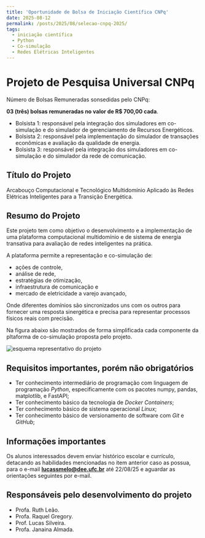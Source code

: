 ```yaml
---
title: 'Oportunidade de Bolsa de Iniciação Científica CNPq'
date: 2025-08-12
permalink: /posts/2025/08/selecao-cnpq-2025/
tags:
  - iniciação científica
  - Python
  - Co-simulação
  - Redes Elétricas Inteligentes
---
```


# Projeto de Pesquisa Universal CNPq

Número de Bolsas Remuneradas sonsedidas pelo CNPq:

**03 (três) bolsas remuneradas no valor de R$ 700,00 cada**.

- Bolsista 1: responsável pela integração dos simuladores em co-simulação e do simulador de gerenciamento de Recursos Energéticos.
- Bolsista 2: responsável pela implementação do simulador de transações econômicas e avaliação da qualidade de energia.
- Bolsista 3: responsável pela integração dos simuladores em co-simulação e do simulador da rede de comunicação.

## Título do Projeto

Arcabouço Computacional e Tecnológico Multidomínio Aplicado às Redes Elétricas Inteligentes para a Transição Energética.

## Resumo do Projeto

Este projeto tem como objetivo o desenvolvimento e a implementação de uma plataforma computacional multidomínio e de sistema de energia transativa para avaliação de redes inteligentes na prática.

A plataforma permite a representação e co-simulação de:

- ações de controle,
- análise de rede,
- estratégias de otimização,
- infraestrutura de comunicação e
- mercado de eletricidade a varejo avançado,

Onde diferentes domínios são sincronizados uns com os outros para fornecer uma resposta sinergética e precisa para representar processos físicos reais com precisão.

Na figura abaixo são mostrados de forma simplificada cada componente da pltaforma de co-simulação proposta pelo projeto.

![esquema representativo do projeto](https://drive.google.com/thumbnail?id=1_7dfcBJM1sMw1EE9gn4HEbWwsMBm02hn&sz=w800)

## Requisitos importantes, porém não obrigatórios

- Ter conhecimento intermediário de programação com linguagem de programação *Python*, especificamente com os pacotes numpy, pandas, matplotlib, e FastAPI;
- Ter conhecimento básico da tecnologia de *Docker Containers*;
- Ter conhecimento básico de sistema operacional *Linux*;
- Ter conhecimento básico de versionamento de software com *Git* e *GitHub*;

## Informações importantes

Os alunos interessados devem enviar histórico escolar e currículo, detacando as habilidades mencionadas no item anterior caso as possua, para o e-mail **lucassmelo@dee.ufc.br** até 22/08/25 e aguardar as orientações seguintes por e-mail.

## Responsáveis pelo desenvolvimento do projeto

- Profa. Ruth Leão.
- Profa. Raquel Gregory.
- Prof. Lucas Silveira.
- Profa. Janaina Almada.
